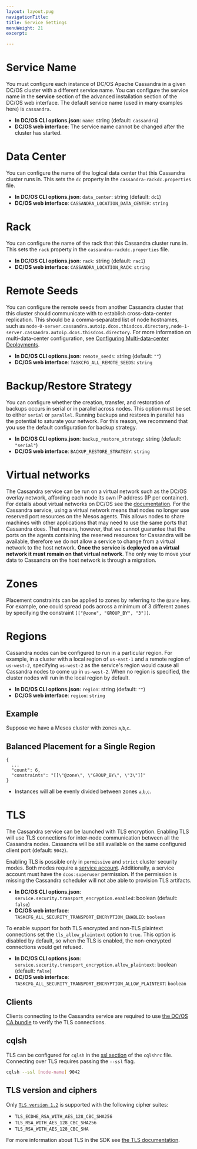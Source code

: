 ```yaml
---
layout: layout.pug
navigationTitle: 
title: Service Settings
menuWeight: 21
excerpt:

---
```


<!-- This source repo for this topic is https://github.com/mesosphere/dcos-commons -->


# Service Name

You must configure each instance of DC/OS Apache Cassandra in a given DC/OS cluster with a different service name. You can configure the service name in the **service** section of the advanced installation section of the DC/OS web interface. The default service name (used in many examples here) is `cassandra`.

*   **In DC/OS CLI options.json**: `name`: string (default: `cassandra`)
*   **DC/OS web interface**: The service name cannot be changed after the cluster has started.

# Data Center

You can configure the name of the logical data center that this Cassandra cluster runs in. This sets the `dc` property in the `cassandra-rackdc.properties` file.

*   **In DC/OS CLI options.json**: `data_center`: string (default: `dc1`)
*   **DC/OS web interface**: `CASSANDRA_LOCATION_DATA_CENTER`: `string`

# Rack

You can configure the name of the rack that this Cassandra cluster runs in. This sets the `rack` property in the `cassandra-rackdc.properties` file.

*   **In DC/OS CLI options.json**: `rack`: string (default: `rac1`)
*   **DC/OS web interface**: `CASSANDRA_LOCATION_RACK`: `string`

# Remote Seeds

You can configure the remote seeds from another Cassandra cluster that this cluster should communicate with to establish cross-data-center replication. This should be a comma-separated list of node hostnames, such as `node-0-server.cassandra.autoip.dcos.thisdcos.directory,node-1-server.cassandra.autoip.dcos.thisdcos.directory`. For more information on multi-data-center configuration, see [Configuring Multi-data-center Deployments](#configuring-multi-data-center-deployments).

*   **In DC/OS CLI options.json**: `remote_seeds`: string (default: `""`)
*   **DC/OS web interface**: `TASKCFG_ALL_REMOTE_SEEDS`: `string`

# Backup/Restore Strategy

You can configure whether the creation, transfer, and restoration of backups occurs in serial or in parallel across nodes. This option must be set to either `serial` or `parallel`. Running backups and restores in parallel has the potential to saturate your network. For this reason, we recommend that you use the default configuration for backup strategy.

*   **In DC/OS CLI options.json**: `backup_restore_strategy`: string (default: `"serial"`)
*   **DC/OS web interface**: `BACKUP_RESTORE_STRATEGY`: `string`

# Virtual networks

The Cassandra service can be run on a virtual network such as the DC/OS overlay network, affording each node its own IP address (IP per container). For details about virtual networks on DC/OS see the [documentation](/latest/networking/virtual-networks/#virtual-network-service-dns). For the Cassandra service, using a virtual network means that nodes no longer use reserved port resources on the Mesos agents.  This allows nodes to share machines with other applications that may need to use the same ports that Cassandra does. That means, however, that we cannot guarantee that the ports on the agents containing the reserved resources for Cassandra will be available, therefore we do not allow a service to change from a virtual network to the host network. **Once the service is deployed on a virtual network it must remain on that virtual network**. The only way to move your data to Cassandra on the host network is through a migration.

# Zones

Placement constraints can be applied to zones by referring to the `@zone` key. For example, one could spread pods across a minimum of 3 different zones by specifying the constraint `[["@zone", "GROUP_BY", "3"]]`.

# Regions

Cassandra nodes can be configured to run in a particular region. For example, in a cluster with a local region of `us-east-1` and a remote region of `us-west-2`, specifying `us-west-2` as the service's region would cause all Cassandra nodes to come up in `us-west-2`. When no region is specified, the cluster nodes will run in the local region by default.

*   **In DC/OS CLI options.json**: `region`: string (default: `""`)
*   **DC/OS web interface**: `region`: `string`

## Example

Suppose we have a Mesos cluster with zones `a`,`b`,`c`.

## Balanced Placement for a Single Region

```
{
  ...
  "count": 6,
  "constraints": "[[\"@zone\", \"GROUP_BY\", \"3\"]]"
}
```

- Instances will all be evenly divided between zones `a`,`b`,`c`.

# TLS

The Cassandra service can be launched with TLS encryption. Enabling TLS will use TLS connections for inter-node communication between all the Cassandra nodes. Cassandra will be still available on the same configured client port (default: `9042`).

Enabling TLS is possible only in `permissive` and `strict` cluster security modes. Both modes require a [service account](/services/cassandra/cass-auth/). Additionally, a service account must have the `dcos:superuser` permission. If the permission is missing the Cassandra scheduler will not abe able to provision TLS artifacts.

*   **In DC/OS CLI options.json**: `service.security.transport_encryption.enabled`: boolean (default: `false`)
*   **DC/OS web interface**: `TASKCFG_ALL_SECURITY_TRANSPORT_ENCRYPTION_ENABLED`: `boolean`

To enable support for both TLS encrypted and non-TLS plaintext connections set the `tls_allow_plaintext` option to `true`. This option is disabled by default, so when the TLS is enabled, the non-encrypted connections would get refused.

*   **In DC/OS CLI options.json**: `service.security.transport_encryption.allow_plaintext`: boolean (default: `false`)
*   **DC/OS web interface**: `TASKCFG_ALL_SECURITY_TRANSPORT_ENCRYPTION_ALLOW_PLAINTEXT`: `boolean`

## Clients

Clients connecting to the Cassandra service are required to use [the DC/OS CA bundle](/1.10/networking/tls-ssl/get-cert/) to verify the TLS connections.

## cqlsh

TLS can be configured for `cqlsh` in the [ssl section](https://github.com/apache/cassandra/blob/652d9f64f14d8375a8412561271a7abf27722f20/conf/cqlshrc.sample#L103) of the `cqlshrc` file. Connecting over TLS requires passing the `--ssl` flag.

```sh
cqlsh --ssl [node-name] 9042
```

## TLS version and ciphers

Only [`TLS version 1.2`](https://www.ietf.org/rfc/rfc5246.txt) is supported with the following cipher suites:

* `TLS_ECDHE_RSA_WITH_AES_128_CBC_SHA256`
* `TLS_RSA_WITH_AES_128_CBC_SHA256`
* `TLS_RSA_WITH_AES_128_CBC_SHA`

For more information about TLS in the SDK see [the TLS documentation](https://mesosphere.github.io/dcos-commons/developer-guide.html#tls).
